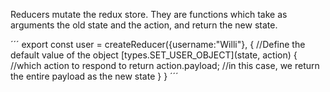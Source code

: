 Reducers mutate the redux store. They are functions which take as arguments the old state and the action, and return the new state.

´´´
export const user = createReducer({username:"Willi"}, { //Define the default value of the object
	[types.SET_USER_OBJECT](state, action) { //which action to respond to
		return action.payload; //in this case, we return the entire payload as the new state
	}
}
´´´

